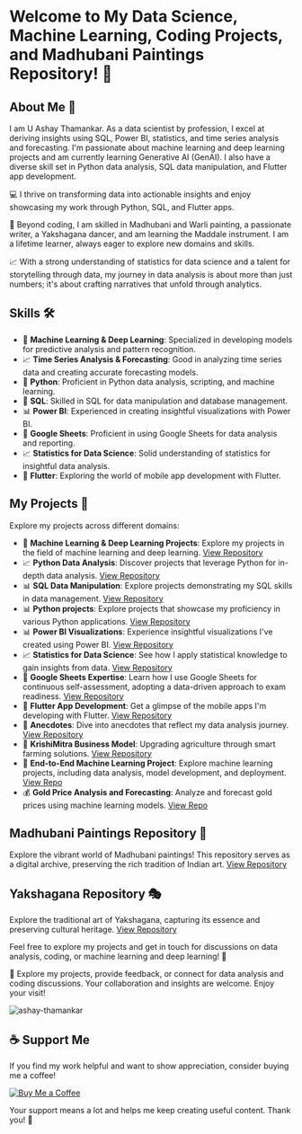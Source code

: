 # Welcome to My Data Science, Machine Learning, Coding Projects, and Madhubani Paintings Repository! 👋

## About Me 🚀

I am U Ashay Thamankar. As a data scientist by profession, I excel at deriving insights using SQL, Power BI, statistics, and time series analysis and forecasting. I'm passionate about machine learning and deep learning projects and am currently learning Generative AI (GenAI). I also have a diverse skill set in Python data analysis, SQL data manipulation, and Flutter app development.

💻 I thrive on transforming data into actionable insights and enjoy showcasing my work through Python, SQL, and Flutter apps.

🎨 Beyond coding, I am skilled in Madhubani and Warli painting, a passionate writer, a Yakshagana dancer, and am learning the Maddale instrument. I am a lifetime learner, always eager to explore new domains and skills.

📈 With a strong understanding of statistics for data science and a talent for storytelling through data, my journey in data analysis is about more than just numbers; it's about crafting narratives that unfold through analytics.

## Skills 🛠️

- 🤖 **Machine Learning & Deep Learning**: Specialized in developing models for predictive analysis and pattern recognition.
- 📈 **Time Series Analysis & Forecasting**: Good in analyzing time series data and creating accurate forecasting models.
- 🐍 **Python**: Proficient in Python data analysis, scripting, and machine learning.
- 💼 **SQL**: Skilled in SQL for data manipulation and database management.
- 📊 **Power BI**: Experienced in creating insightful visualizations with Power BI.
- 📗 **Google Sheets**: Proficient in using Google Sheets for data analysis and reporting.
- 📈 **Statistics for Data Science**: Solid understanding of statistics for insightful data analysis.
- 📱 **Flutter**: Exploring the world of mobile app development with Flutter.

## My Projects 📗

Explore my projects across different domains:

- 🤖 **Machine Learning & Deep Learning Projects**: Explore my projects in the field of machine learning and deep learning. [View Repository](https://github.com/ashay-thamankar/deep-learning-and-machine-learning/tree/main#machine-learning-and-deep-learning-projects)
- 📈 **Python Data Analysis**: Discover projects that leverage Python for in-depth data analysis. [View Repository](https://github.com/ashay-thamankar/data_analysis/tree/main#-data-analysis-projects)
- 📊 **SQL Data Manipulation**: Explore projects demonstrating my SQL skills in data management. [View Repository](https://github.com/ashay-thamankar/SQL_Projects)
- 📊 **Python projects**: Explore projects that showcase my proficiency in various Python applications. [View Repository](https://github.com/ashay-thamankar/python_projects#python-projects-)
- 📊 **Power BI Visualizations**: Experience insightful visualizations I've created using Power BI. [View Repository](https://github.com/ashay-thamankar/power_bi_projects#power-bi-projects-)
- 📈 **Statistics for Data Science**: See how I apply statistical knowledge to gain insights from data. [View Repository](https://github.com/ashay-thamankar/Statistical_Insights)
- 📗 **Google Sheets Expertise**: Learn how I use Google Sheets for continuous self-assessment, adopting a data-driven approach to exam readiness. [View Repository](https://docs.google.com/spreadsheets/d/1AZQMnJ7A2EB54UNaRIPbqI5-apUhbgl_zUYyPt21G30/edit?usp=sharing)
- 📱 **Flutter App Development**: Get a glimpse of the mobile apps I'm developing with Flutter. [View Repository](https://github.com/ashay-thamankar/flutter_projects)
- 📒 **Anecdotes**: Dive into anecdotes that reflect my data analysis journey. [View Repository](https://github.com/ashay-thamankar/anecdotes)
- 🌱 **KrishiMitra Business Model**: Upgrading agriculture through smart farming solutions. [View Repository]( https://github.com/ashay-thamankar/Business-Model#business-model )
- 🚀 **End-to-End Machine Learning Project**: Explore machine learning projects, including data analysis, model development, and deployment. [View Repo](https://github.com/ashay-thamankar/End-to-End-Machine-Learning-Projects/blob/main/README.md#end-to-end-machine-learning-project-)
- 💰 **Gold Price Analysis and Forecasting**: Analyze and forecast gold prices using machine learning models. [View Repo](https://github.com/ashay-thamankar/gold_price_analysis_and_forecasting#gold-price-analysis-and-forecasting)


## Madhubani Paintings Repository 🎨

Explore the vibrant world of Madhubani paintings! This repository serves as a digital archive, preserving the rich tradition of Indian art. [View Repository](https://github.com/ashay-thamankar/Madhubani-Painting/tree/main#madhubani-paintings-repository)

## Yakshagana Repository 🎭

Explore the traditional art of Yakshagana, capturing its essence and preserving cultural heritage. [View Repository](https://github.com/ashay-thamankar/Yakshagana-Gallary/blob/main/README.md#yakshagana-repository-)

Feel free to explore my projects and get in touch for discussions on data analysis, coding, or machine learning and deep learning! 💬

🌟 Explore my projects, provide feedback, or connect for data analysis and coding discussions. Your collaboration and insights are welcome. Enjoy your visit!

<p align="left"> <img src="https://komarev.com/ghpvc/?username=ashay-thamankar&label=Profile%20views&color=0e75b6&style=flat" alt="ashay-thamankar" /> </p>

## ☕ Support Me

If you find my work helpful and want to show appreciation, consider buying me a coffee!

<a href="https://www.buymeacoffee.com/ashaythamankar" target="_blank"><img src="https://img.buymeacoffee.com/button-api/?username=ashaythamankar&button_colour=FFDD00&font_colour=000000&font_family=Cookie&outline_colour=000000&coffee_colour=ffffff" alt="Buy Me a Coffee"></a>

Your support means a lot and helps me keep creating useful content. Thank you! 🚀

